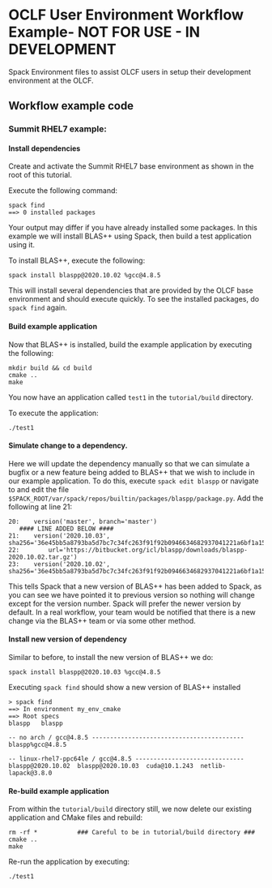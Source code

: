 # OCLF User Environment Workflow Example- NOT FOR USE - IN DEVELOPMENT

Spack Environment files to assist OLCF users in setup their development environment at the OLCF.

## Workflow example code

### Summit RHEL7 example:

#### Install dependencies

Create and activate the Summit RHEL7 base environment as shown in the root of this tutorial.

Execute the following command:

```
spack find
==> 0 installed packages
```

Your output may differ if you have already installed some packages.  In this example we will install BLAS++ using Spack, then build a test application using it.

To install BLAS++, execute the following:

```
spack install blaspp@2020.10.02 %gcc@4.8.5
```

This will install several dependencies that are provided by the OLCF base environment and should execute quickly.  To see the installed packages, do `spack find` again.

#### Build example application

Now that BLAS++ is installed, build the example application by executing the following:

```
mkdir build && cd build
cmake ..
make
```

You now have an application called `test1` in the `tutorial/build` directory.

To execute the application:

```
./test1
```

#### Simulate change to a dependency.

Here we will update the dependency manually so that we can simulate a bugfix or a new feature being added to BLAS++ that we wish to include in our example application.  To do this, execute `spack edit blaspp` or navigate to and edit the file `$SPACK_ROOT/var/spack/repos/builtin/packages/blaspp/package.py`.  Add the following at line 21:

```
20:    version('master', branch='master')
   #### LINE ADDED BELOW ####
21:    version('2020.10.03', sha256='36e45bb5a8793ba5d7bc7c34fc263f91f92b0946634682937041221a6bf1a150',
22:        url='https://bitbucket.org/icl/blaspp/downloads/blaspp-2020.10.02.tar.gz')
23:    version('2020.10.02', sha256='36e45bb5a8793ba5d7bc7c34fc263f91f92b0946634682937041221a6bf1a150')
```

This tells Spack that a new version of BLAS++ has been added to Spack, as you can see we have pointed it to previous version so nothing will change except for the version number.  Spack will prefer the newer version by default.  In a real workflow, your team would be notified that there is a new change via the BLAS++ team or via some other method.

#### Install new version of dependency

Similar to before, to install the new version of BLAS++ we do:

```
spack install blaspp@2020.10.03 %gcc@4.8.5
```

Executing `spack find` should show a new version of BLAS++ installed

```
> spack find
==> In environment my_env_cmake
==> Root specs
blaspp   blaspp 

-- no arch / gcc@4.8.5 ------------------------------------------
blaspp%gcc@4.8.5 

-- linux-rhel7-ppc64le / gcc@4.8.5 ------------------------------
blaspp@2020.10.02  blaspp@2020.10.03  cuda@10.1.243  netlib-lapack@3.8.0
```

#### Re-build example application

From within the `tutorial/build` directory still, we now delete our existing application and CMake files and rebuild:

```
rm -rf *           ### Careful to be in tutorial/build directory ###
cmake ..
make
```

Re-run the application by executing:

```
./test1
```
